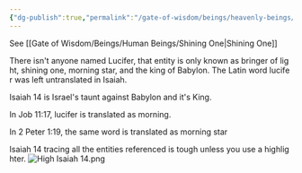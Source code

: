 ```yaml
---
{"dg-publish":true,"permalink":"/gate-of-wisdom/beings/heavenly-beings/lucifer/","tags":["#GateWisdom","Being","HeavenlyBeing","L"]}
---
```


See [[Gate of Wisdom/Beings/Human Beings/Shining One\|Shining One]]

There isn't anyone named Lucifer, that entity is only known as bringer of light, shining one, morning star, and the king of Babylon. The Latin word lucifer was left untranslated in Isaiah.

Isaiah 14 is Israel's taunt against Babylon and it's King.

In Job 11:17, lucifer is translated as morning.

In 2 Peter 1:19, the same word is translated as morning star

Isaiah 14 tracing all the entities referenced is tough unless you use a highlighter.
![High  Isaiah 14.png](/img/user/Assets/attachments/High%20%20Isaiah%2014.png)
